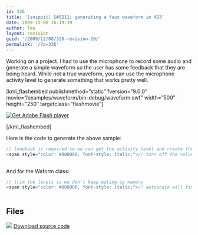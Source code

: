 ```yaml
---
id: 336
title: '[snippit] &#8211; generating a faux waveform in AS3'
date: 2009-12-08 16:19:39
author: Tea
layout: revision
guid: '/2009/12/08/326-revision-10/'
permalink: '/?p=336'
---
```


Working on a project. I had to use the microphone to record some audio and generate a simple waveform so the user has some feedback that they are being heard. While not a true waveform, you can use the microphone activity level to generate something that works pretty well.

\[kml\_flashembed publishmethod=”static” fversion=”9.0.0″ movie=”/examples/waveform/bin-debug/waveform.swf” width=”500″ height=”250″ targetclass=”flashmovie”\]

[![Get Adobe Flash player](http://www.adobe.com/images/shared/download_buttons/get_flash_player.gif)](http://adobe.com/go/getflashplayer)

\[/kml\_flashembed\]

Here is the code to generate the above sample:

```actionscript
// loopback is required so we can get the activity level and create the waveform. - so stupid
<span style="color: #808080; font-style: italic;">// turn off the volume for the loopback</span>
 
```

And for the Waform class:

```actionscript
// trim the levels so we don't keep eating up memory
<span style="color: #808080; font-style: italic;">// autoscale will find the highest volume and scale all lines in the display accordingly.</span>
 
```

## Files

[![](/img/famfamicons/icons/page_white_put.png)](/examples/waveform/waveform.zip) [Download source code](/examples/waveform/waveform.zip)